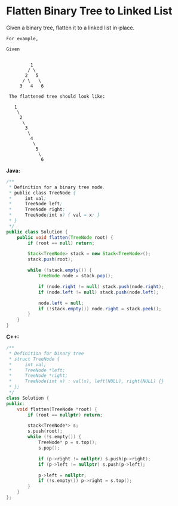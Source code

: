 # Flatten Binary Tree to Linked List

Given a binary tree, flatten it to a linked list in-place.

    For example,

    Given


             1
            / \
           2   5
          / \   \
         3   4   6

     The flattened tree should look like:

       1
        \
         2
          \
           3
            \
             4
              \
               5
                \
                 6

**Java:**
```java
/**
 * Definition for a binary tree node.
 * public class TreeNode {
 *     int val;
 *     TreeNode left;
 *     TreeNode right;
 *     TreeNode(int x) { val = x; }
 * }
 */
public class Solution {
    public void flatten(TreeNode root) {
        if (root == null) return;

        Stack<TreeNode> stack = new Stack<TreeNode>();
        stack.push(root);

        while (!stack.empty()) {
            TreeNode node = stack.pop();

            if (node.right != null) stack.push(node.right);
            if (node.left != null) stack.push(node.left);

            node.left = null;
            if (!stack.empty()) node.right = stack.peek();
        }
    }
}
```

**C++:**
```c++
/**
 * Definition for binary tree
 * struct TreeNode {
 *     int val;
 *     TreeNode *left;
 *     TreeNode *right;
 *     TreeNode(int x) : val(x), left(NULL), right(NULL) {}
 * };
 */
class Solution {
public:
    void flatten(TreeNode *root) {
        if (root == nullptr) return;

        stack<TreeNode*> s;
        s.push(root);
        while (!s.empty()) {
            TreeNode* p = s.top();
            s.pop();

            if (p->right != nullptr) s.push(p->right);
            if (p->left != nullptr) s.push(p->left);

            p->left = nullptr;
            if (!s.empty()) p->right = s.top();
        }
    }
};
```
